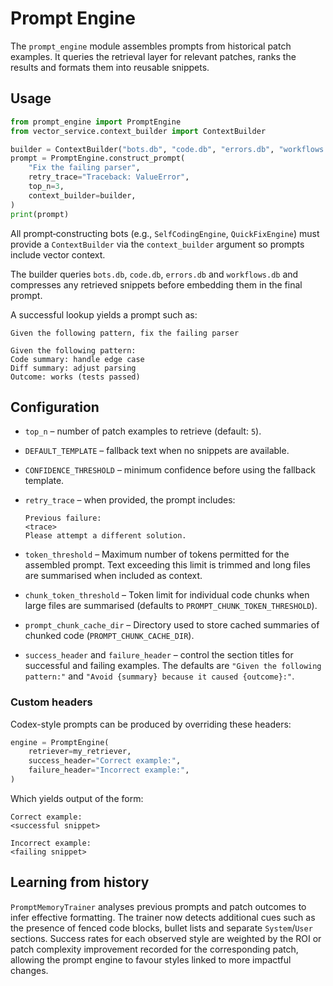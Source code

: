 # Prompt Engine

The `prompt_engine` module assembles prompts from historical patch examples.
It queries the retrieval layer for relevant patches, ranks the results and
formats them into reusable snippets.

## Usage

```python
from prompt_engine import PromptEngine
from vector_service.context_builder import ContextBuilder

builder = ContextBuilder("bots.db", "code.db", "errors.db", "workflows.db")
prompt = PromptEngine.construct_prompt(
    "Fix the failing parser",
    retry_trace="Traceback: ValueError",
    top_n=3,
    context_builder=builder,
)
print(prompt)
```

All prompt‑constructing bots (e.g., `SelfCodingEngine`, `QuickFixEngine`) must
provide a `ContextBuilder` via the `context_builder` argument so prompts include
vector context.

The builder queries `bots.db`, `code.db`, `errors.db` and `workflows.db` and
compresses any retrieved snippets before embedding them in the final prompt.

A successful lookup yields a prompt such as:

```
Given the following pattern, fix the failing parser

Given the following pattern:
Code summary: handle edge case
Diff summary: adjust parsing
Outcome: works (tests passed)
```

## Configuration

* `top_n` – number of patch examples to retrieve (default: `5`).
* `DEFAULT_TEMPLATE` – fallback text when no snippets are available.
* `CONFIDENCE_THRESHOLD` – minimum confidence before using the fallback
  template.
* `retry_trace` – when provided, the prompt includes:

  ```
  Previous failure:
  <trace>
  Please attempt a different solution.
  ```
* `token_threshold` – Maximum number of tokens permitted for the assembled prompt.
  Text exceeding this limit is trimmed and long files are summarised when
  included as context.
* `chunk_token_threshold` – Token limit for individual code chunks when large files
  are summarised (defaults to `PROMPT_CHUNK_TOKEN_THRESHOLD`).
* `prompt_chunk_cache_dir` – Directory used to store cached summaries of
  chunked code (`PROMPT_CHUNK_CACHE_DIR`).
* `success_header` and `failure_header` – control the section titles for
  successful and failing examples.  The defaults are
  `"Given the following pattern:"` and
  `"Avoid {summary} because it caused {outcome}:"`.

### Custom headers

Codex-style prompts can be produced by overriding these headers:

```python
engine = PromptEngine(
    retriever=my_retriever,
    success_header="Correct example:",
    failure_header="Incorrect example:",
)
```

Which yields output of the form:

```
Correct example:
<successful snippet>

Incorrect example:
<failing snippet>
```

## Learning from history

`PromptMemoryTrainer` analyses previous prompts and patch outcomes to infer
effective formatting.  The trainer now detects additional cues such as the
presence of fenced code blocks, bullet lists and separate `System`/`User`
sections.  Success rates for each observed style are weighted by the ROI or
patch complexity improvement recorded for the corresponding patch, allowing
the prompt engine to favour styles linked to more impactful changes.
